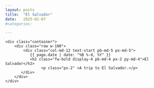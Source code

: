 ```yaml
---
layout: posts
title:  "El Salvador"
date:   2025-02-07 
#categories: 

---
```

<html>
<body>

   <!-- Main Section -->
    <div class="container">
        <div class="row w-100">
            <div class="col-md-12 text-start pb-md-5 px-md-5">
               {{ page.date | date: "%B %-d, %Y" }}
               <h2 class="fw-bold display-4 pb-md-4 px-2 py-md-4">El Salvador</h2>
                    <p class="ps-2" >A trip to El Salvador.</p>
           </div>
        </div>
    </div>
</body>
</html>